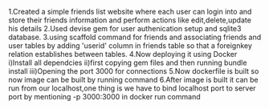 1.Created a simple friends list website where each user can login into and store their friends information and perform actions like edit,delete,update his details
2.Used devise gem for user authenication setup and sqlite3 database.
3.using scaffold command for friends and associating friends and user tables by adding 'userid' column in friends table so that a foreignkey relation establishes between tables.
4.Now deploying it using Docker
  i)Install all dependcies
  ii)first copying gem files and then running bundle install
  iii)Opening the port 3000 for connections
 5.Now dockerfile is built so now image can be built by running command
 6.After image is built it can be run from our localhost,one thing is we have to bind localhost port to server port by mentioning -p 3000:3000 in docker run command
